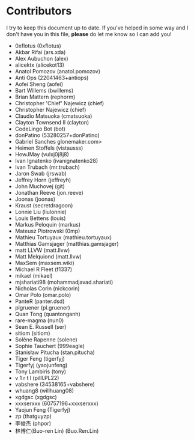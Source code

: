 Contributors
============

I try to keep this document up to date. If you've helped in some way and I don't have you in this file, **please** do let me know so I can add you!

- 0xflotus (0xflotus)
- Akbar Rifai (ars.xda)
- Alex Aubuchon (alex)
- alicektx (alicekot13)
- Anatol Pomozov (anatol.pomozov)
- Anti Ops (22041463+antiops)
- Aofei Sheng (aofei)
- Bart Willems (bwillems)
- Brian Mattern (rephorm)
- Christopher 'Chief' Najewicz (chief)
- Christopher Najewicz (chief)
- Claudio Matsuoka (cmatsuoka)
- Clayton Townsend II (clayton)
- CodeLingo Bot (bot)
- donPatino (53280257+donPatino)
- Gabriel Sanches glonemaker.com>
- Heimen Stoffels (vistausss)
- HowJMay (vulxj0j8j8)
- Ivan Ignatenko (ivanignatenko28)
- Ivan Trubach (mr.trubach)
- Jaron Swab (jrswab)
- Jeffrey Horn (jeffreyh)
- John Muchovej (git)
- Jonathan Reeve (jon.reeve)
- Joonas (joonas)
- Kraust (secretdragoon)
- Lonnie Liu (liulonnie)
- Louis Bettens (louis)
- Markus Peloquin (markus)
- Mateusz Piotrowski (0mp)
- Mathieu Tortuyaux (mathieu.tortuyaux)
- Matthias Gamsjager (matthias.gamsjager)
- matt LLVW (matt.llvw)
- Matt Melquiond (matt.llvw)
- MaxSem (maxsem.wiki)
- Michael R Fleet (f1337)
- mikael (mikael)
- mjshariati98 (mohammadjavad.shariati)
- Nicholas Corin (nickcorin)
- Omar Polo (omar.polo)
- PanteR (panter.dsd)
- plgruener (pl.gruener)
- Quan Tong (quantonganh)
- rare-magma (nun0)
- Sean E. Russell (ser)
- sitiom (sitiom)
- Solène Rapenne (solene)
- Sophie Tauchert (999eagle)
- Stanisław Pitucha (stan.pitucha)
- Tiger Feng (tigerfyj)
- Tigerfyj (yaojunfeng)
- Tony Lambiris (tony)
- v 1 r t l (pilll.PL22)
- vabshere (34538165+vabshere)
- whuang8 (willhuang08)
- xgdgsc (xgdgsc)
- xxxserxxx (60757196+xxxserxxx)
- Yaojun Feng (Tigerfyj)
- zp (thatguyzp)
- 李俊杰 (phpor)
- 林博仁(Buo-ren Lin) (Buo.Ren.Lin)
